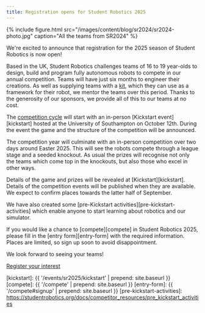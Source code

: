 ```yaml
---
title: Registration opens for Student Robotics 2025
---
```


{% include figure.html src="/images/content/blog/sr2024/sr2024-photo.jpg"
           caption="All the teams from SR2024" %}

We're excited to announce that registration for the 2025 season of Student
Robotics is now open!

Based in the UK, Student Robotics challenges teams of 16 to 19 year-olds to
design, build and program fully autonomous robots to compete in our annual
competition. Teams will have just six months to engineer their creations. As
well as supplying teams with a [kit][kit], which they can use as a framework for
their robot, we mentor the teams over this period. Thanks to the generosity of
our sponsors, we provide all of this to our teams at no cost.

The [competition cycle][programme-structure] will start with an in-person
[Kickstart event][kickstart] hosted at the University of Southampton on October
12th. During the event the game and the structure of the competition will be
announced.

The competition year will culminate with an in-person competition over two days
around Easter 2025. This will see the robots compete through a league stage and
a seeded knockout. As usual the prizes will recognise not only the teams which
come top in the knockouts, but also those who excel in other ways.

Details of the game and prizes will be revealed at [Kickstart][kickstart].
Details of the competition events will be published when they are available.
We expect to confirm places towards the latter half of September.

We have also created some [pre-Kickstart activities][pre-kickstart-activities]
which enable anyone to start learning about robotics and our simulator.

If you would like a chance to [compete][compete] in Student Robotics 2025,
please fill in the [entry form][entry-form] with the required information.
Places are limited, so sign up soon to avoid disappointment.

We look forward to seeing your teams!

<div class="text-center">
  <a class="button button-primary" href="{{ site.baseurl }}/compete#signup">
    Register your interest
  </a>
</div>

[kit]: https://studentrobotics.org/docs/kit/
[programme-structure]: https://studentrobotics.org/docs/robots_101/programme_structure
[kickstart]: {{ '/events/sr2025/kickstart' | prepend: site.baseurl }}
[compete]: {{ '/compete' | prepend: site.baseurl }}
[entry-form]: {{ '/compete#signup' | prepend: site.baseurl }}
[pre-kickstart-activities]: https://studentrobotics.org/docs/competitor_resources/pre_kickstart_activities
